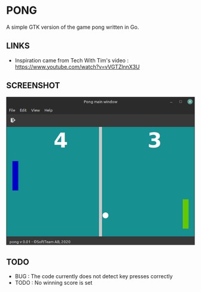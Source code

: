 # PONG

A simple GTK version of the game pong written in Go.

## LINKS

* Inspiration came from Tech With Tim's video : https://www.youtube.com/watch?v=vVGTZlnnX3U

## SCREENSHOT

![screenshot](assets/screenshot.png)

## TODO

* BUG : The code currently does not detect key presses correctly
* TODO : No winning score is set